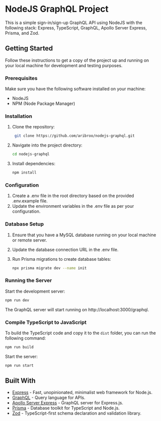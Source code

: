 # NodeJS GraphQL Project

This is a simple sign-in/sign-up GraphQL API using NodeJS with the following stack: Express, TypeScript, GraphQL, Apollo Server Express, Prisma, and Zod.

## Getting Started

Follow these instructions to get a copy of the project up and running on your local machine for development and testing purposes.

### Prerequisites

Make sure you have the following software installed on your machine:

- NodeJS
- NPM (Node Package Manager)

### Installation

1. Clone the repository:

   ```bash
    git clone https://github.com/aribroo/nodejs-graphql.git
   ```

2. Navigate into the project directory:
    ```bash
    cd nodejs-graphql
    ```
3. Install dependencies:
    ```bash
    npm install
    ```

### Configuration

1. Create a .env file in the root directory based on the provided .env.example file.
2. Update the environment variables in the .env file as per your configuration.

### Database Setup

1. Ensure that you have a MySQL database running on your local machine or remote server.

2. Update the database connection URL in the .env file.

3. Run Prisma migrations to create database tables:
    ```bash
    npx prisma migrate dev --name init
    ```
### Running the Server
Start the development server:
  ```bash
  npm run dev
  ```
The GraphQL server will start running on http://localhost:3000/graphql.

### Compile TypeScript to JavaScript

To build the TypeScript code and copy it to the `dist` folder, you can run the following command:

```bash
npm run build
```

Start the server:
  ```bash
  npm run start
  ```

## Built With
- [Express](https://expressjs.com/) - Fast, unopinionated, minimalist web framework for Node.js.
- [GraphQL](https://graphql.org/) - Query language for APIs.
- [Apollo Server Express](https://www.apollographql.com/docs/apollo-server/) - GraphQL server for Express.js.
- [Prisma](https://www.prisma.io/) - Database toolkit for TypeScript and Node.js.
- [Zod](https://github.com/colinhacks/zod) - TypeScript-first schema declaration and validation library.

